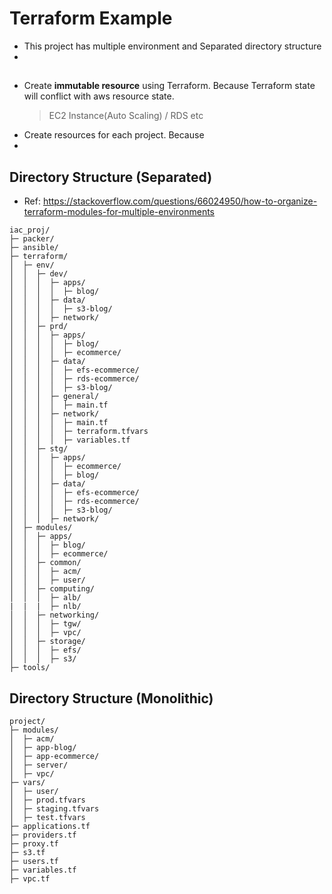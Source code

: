 # Terraform Example
* This project has multiple environment and Separated directory structure
* 

## 
* Create __immutable resource__ using Terraform. Because Terraform state will conflict with aws resource state.
    > EC2 Instance(Auto Scaling) / RDS etc
* Create resources for each project. Because 
* 





## Directory Structure (Separated)
* Ref: https://stackoverflow.com/questions/66024950/how-to-organize-terraform-modules-for-multiple-environments
```
iac_proj/
├─ packer/
├─ ansible/
├─ terraform/
│  ├─ env/
│  │  ├─ dev/
│  │  │  ├─ apps/
│  │  │  │  ├─ blog/
│  │  │  ├─ data/
│  │  │  │  ├─ s3-blog/
│  │  │  ├─ network/
│  │  ├─ prd/
│  │  │  ├─ apps/
│  │  │  │  ├─ blog/
│  │  │  │  ├─ ecommerce/
│  │  │  ├─ data/
│  │  │  │  ├─ efs-ecommerce/
│  │  │  │  ├─ rds-ecommerce/
│  │  │  │  ├─ s3-blog/
│  │  │  ├─ general/
│  │  │  │  ├─ main.tf
│  │  │  ├─ network/
│  │  │  │  ├─ main.tf
│  │  │  │  ├─ terraform.tfvars
│  │  │  │  ├─ variables.tf
│  │  ├─ stg/
│  │  │  ├─ apps/
│  │  │  │  ├─ ecommerce/
│  │  │  │  ├─ blog/
│  │  │  ├─ data/
│  │  │  │  ├─ efs-ecommerce/
│  │  │  │  ├─ rds-ecommerce/
│  │  │  │  ├─ s3-blog/
│  │  │  ├─ network/
│  ├─ modules/
│  │  ├─ apps/
│  │  │  ├─ blog/
│  │  │  ├─ ecommerce/
│  │  ├─ common/
│  │  │  ├─ acm/
│  │  │  ├─ user/
│  │  ├─ computing/
│  │  │  ├─ alb/
|  |  |  ├─ nlb/
│  │  ├─ networking/
│  │  │  ├─ tgw/
│  │  │  ├─ vpc/
│  │  ├─ storage/
│  │  │  ├─ efs/
│  │  │  ├─ s3/
├─ tools/
```


## Directory Structure (Monolithic)
```
project/
├─ modules/
│  ├─ acm/
│  ├─ app-blog/
│  ├─ app-ecommerce/
│  ├─ server/
│  ├─ vpc/
├─ vars/
│  ├─ user/
│  ├─ prod.tfvars
│  ├─ staging.tfvars
│  ├─ test.tfvars
├─ applications.tf
├─ providers.tf
├─ proxy.tf
├─ s3.tf
├─ users.tf
├─ variables.tf
├─ vpc.tf
```